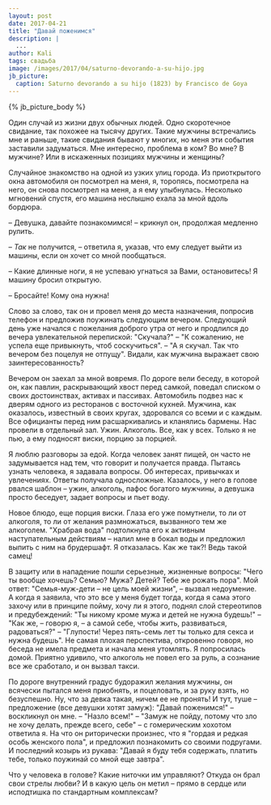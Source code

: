 ```yaml
---
layout: post
date: 2017-04-21
title: "Давай поженимся"
description: |
  ...
author: Kali
tags: свадьба
image: /images/2017/04/saturno-devorando-a-su-hijo.jpg
jb_picture:
  caption: Saturno devorando a su hijo (1823) by Francisco de Goya
---
```


{% jb_picture_body %}

Один случай из жизни двух обычных людей. Одно скоротечное свидание, так похожее
на тысячу других. Такие мужчины встречались мне и раньше, такие свидания бывают
у многих, но меня эти события заставили задуматься. Мне интересно, проблема в
ком? Во мне? В мужчине? Или в искаженных позициях мужчины и женщины?

<!--more-->

Случайное знакомство на одной из узких улиц города. Из приоткрытого окна
автомобиля он посмотрел на меня, я, торопясь, посмотрела
на него, он снова посмотрел на меня, а я ему улыбнулась. Несколько мгновений
спустя, его машина неслышно ехала за мной вдоль бордюра.

– Девушка, давайте познакомимся! – крикнул он, продолжая медленно рулить.

– _Так_ не получится, – ответила я, указав, что ему следует
выйти из машины, если он хочет со мной пообщаться.

– Какие длинные ноги, я не успеваю угнаться
за Вами, остановитесь! Я машину бросил открытую.

– Бросайте! Кому она нужна!

Слово за слово, так он и провел меня до места назначения, попросив телефон и
предложив поужинать следующим вечером. Следующий день уже начался с пожелания
доброго утра от него и продлился до вечера увлекательной перепиской: "Скучала?"
– "К сожалению, не успела еще привыкнуть, чтоб соскучиться". – "А я скучал. Так
что вечером без поцелуя не отпущу". Видали, как мужчина выражает свою
заинтересованность?

Вечером он заехал за мной вовремя. По дороге вели беседу, в которой он, как
павлин, раскрывающий хвост перед самкой, поведал списком о своих достоинствах,
активах и пассивах. Автомобиль подвез нас к дверям одного из ресторанов с
восточной кухней. Мужчина, как оказалось, известный в своих кругах, здоровался
со всеми и с каждым. Все официанты перед ним расшаркивались и кланялись бармены.
Нас провели в отдельный зал. Ужин. Алкоголь. Все, как у всех. Только я не пью, а
ему подносят виски, порцию за порцией.

Я люблю разговоры за едой. Когда человек занят пищей, он часто не задумывается
над тем, что говорит и получается правда. Пытаясь узнать человека, я задавала
вопросы. Об интересах, привычках и увлечениях. Ответы получала односложные.
Казалось, у него в голове рвался шаблон – ужин, алкоголь, пафос
богатого мужчины, а девушка просто беседует, задает вопросы и пьет воду.

Новое блюдо, еще порция виски. Глаза его уже помутнели, то ли от алкоголя, то ли
от желания размножаться, вызванного тем же алкоголем. "Храбрая вода"
подтолкнула его к активным наступательным действиям – налил мне в бокал воды и
предложил выпить с ним на брудершафт. Я отказалась. Как же так?! Ведь такой
самец!

В защиту или в нападение пошли серьезные, жизненные вопросы: "Чего ты вообще
хочешь? Семью? Мужа? Детей? Тебе же рожать пора". Мой ответ: "Семья-муж-дети –
не цель моей жизни", – вызвал недоумение. А когда я заявила, что это все у меня
будет тогда, когда я сама этого захочу или в принципе пойму, хочу ли я этого,
поднял слой стереотипов и предубеждений: "Ты никому кроме мужа и детей не нужна
будешь!" – "Как же, – говорю я, – а самой себе, чтобы жить, развиваться,
радоваться?" – "Глупости! Через пять-семь лет ты только для секса и нужна
будешь". Не самая плохая перспектива, откровенно говоря, но беседа не имела
предмета и начала меня утомлять. Я попросилась домой. Приятно
удивило, что алкоголь не повел его за руль, а сознание все же сработало, и он
вызвал такси.

По дороге внутренний градус будоражил желания мужчины, он всячески пытался меня
приобнять, и поцеловать, и за руку взять, но безуспешно. Ну, что за девка такая,
ничем ее не пронять! И тут, туше – предложение (все девушки хотят замуж): "Давай
поженимся!" – воскликнул он мне. – "Назло всем!" – "Замуж не пойду, потому что
зло не хочу делать, прежде всего, себе" – с гомерическим хохотом ответила я. На
что он риторически произнес, что я "гордая и редкая особь женского пола", и
предложил познакомить со своими подругами. И последний козырь из рукава: "Давай
я буду тебя содержать, платить тебе, только поужинай со мной еще завтра".

Что у человека в голове? Какие ниточки им управляют? Откуда он брал свои стрелы
любви? И в какую цель он метил – прямо в сердце или исподтишка по стандартным
комплексам?
